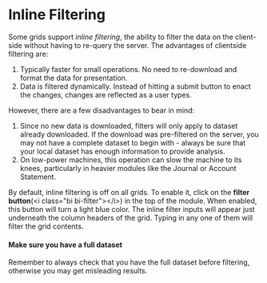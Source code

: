 # Inline Filtering

Some grids support _inline filtering_, the ability to filter the data on the client-side without having to re-query the server. The advantages of clientside filtering are:

1. Typically faster for small operations. No need to re-download and format the data for presentation.
2. Data is filtered dynamically. Instead of hitting a submit button to enact the changes, changes are reflected as a user types.

However, there are a few disadvantages to bear in mind:

1. Since no new data is downloaded, filters will only apply to dataset already downloaded. If the download was pre-filtered on the server, you may not have a complete dataset to begin with - always be sure that your local dataset has enough information to provide analysis.
2. On low-power machines, this operation can slow the machine to its knees, particularly in heavier modules like the Journal or Account Statement.

By default, inline filtering is off on all grids. To enable it, click on the **filter button**\(&lt;i class="bi bi-filter"&gt;&lt;/i&gt;\) in the top of the module. When enabled, this button will turn a light blue color. The inline filter inputs will appear just underneath the column headers of the grid. Typing in any one of them will filter the grid contents.

<div class="bs-callout bs-callout-warning">
<h4>Make sure you have a full dataset</h4>
Remember to always check that you have the full dataset before filtering, otherwise you may get misleading results.
</div>
